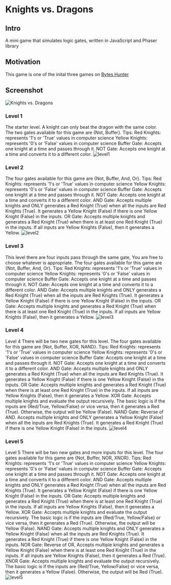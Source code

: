 # Knights vs. Dragons

## Intro

A mini game that simulates logic gates, written in JavaScript and Phaser library

## Motivation

This game is one of the inital three games on [Bytes Hunter](https://bytehunter308.appspot.com "Bytes Hunter - A Computer Science Game Plantform")

## Screenshot

![Knights vs. Dragons](screenshots/main.png)

### **Level 1**

The starter level. A knight can only beat the dragon with the same color.
The two gates available for this game are {Not, Buffer}.
Tips: Red Knights: represents '1's or 'True' values in computer science Yellow Knights: represents '0's or 'False' values in computer science
Buffer Gate: Accepts one knight at a time and passes through it. NOT Gate: Accepts one knight at a time and converts it to a different color.
![level1](screenshots/level1.png)

### **Level 2**

The four gates available for this game are {Not, Buffer, And, Or}.
Tips: Red Knights: represents '1's or 'True' values in computer science Yellow Knights: represents '0's or 'False' values in computer science
Buffer Gate: Accepts one knight at a time and passes through it.
NOT Gate: Accepts one knight at a time and converts it to a different color.
AND Gate: Accepts multiple knights and ONLY generates a Red Knight (True) when all the inputs are Red Knights (True). It generates a Yellow Knight (False) if there is one Yellow Knight (False) in the inputs.
OR Gate: Accepts multiple knights and generates a Red Knight (True) when there is at least one Red Knight (True) in the inputs. If all inputs are Yellow Knights (False), then it generates a Yellow.
![level2](screenshots/level2.png)

### **Level 3**

This level there are four inputs pass through the same gate, You are free to choose whatever is appropriate.
The four gates available for this game are {Not, Buffer, And, Or}.
Tips: Red Knights: represents '1's or 'True' values in computer science Yellow Knights: represents '0's or 'False' values in computer science
Buffer Gate: Accepts one knight at a time and passes through it.
NOT Gate: Accepts one knight at a time and converts it to a different color.
AND Gate: Accepts multiple knights and ONLY generates a Red Knight (True) when all the inputs are Red Knights (True). It generates a Yellow Knight (False) if there is one Yellow Knight (False) in the inputs.
OR Gate: Accepts multiple knights and generates a Red Knight (True) when there is at least one Red Knight (True) in the inputs. If all inputs are Yellow Knights (False), then it generates a Yellow.
![level3](screenshots/level3.png)

### **Level 4**

Level 4 There will be two new gates for this level.
The four gates available for this game are {Not, Buffer, XOR, NAND}.
Tips: Red Knights: represents '1's or 'True' values in computer science Yellow Knights: represents '0's or 'False' values in computer science
Buffer Gate: Accepts one knight at a time and passes through it.
NOT Gate: Accepts one knight at a time and converts it to a different color.
AND Gate: Accepts multiple knights and ONLY generates a Red Knight (True) when all the inputs are Red Knights (True). It generates a Yellow Knight (False) if there is one Yellow Knight (False) in the inputs.
OR Gate: Accepts multiple knights and generates a Red Knight (True) when there is at least one Red Knight (True) in the inputs. If all inputs are Yellow Knights (False), then it generates a Yellow.
XOR Gate: Accepts multiple knights and evaluate the output recursively. The basic logic is if the inputs are {Red/True, Yellow/False} or vice versa, then it generates a Red (True). Otherwise, the output will be Yellow (False).
NAND Gate: Reverse of AND. Accepts multiple knights and ONLY generates a Yellow Knight (False) when all the inputs are Red Knights (True). It generates a Red Knight (True) if there is one Yellow Knight (False) in the inputs.
![level4](screenshots/level4.png)

### **Level 5**

Level 5 There will be two new gates and more inputs for this level.
The four gates available for this game are {Not, Buffer, NOR, XNOR}.
Tips: Red Knights: represents '1's or 'True' values in computer science Yellow Knights: represents '0's or 'False' values in computer science
Buffer Gate: Accepts one knight at a time and passes through it.
NOT Gate: Accepts one knight at a time and converts it to a different color.
AND Gate: Accepts multiple knights and ONLY generates a Red Knight (True) when all the inputs are Red Knights (True). It generates a Yellow Knight (False) if there is one Yellow Knight (False) in the inputs.
OR Gate: Accepts multiple knights and generates a Red Knight (True) when there is at least one Red Knight (True) in the inputs. If all inputs are Yellow Knights (False), then it generates a Yellow.
XOR Gate: Accepts multiple knights and evaluate the output recursively. The basic logic is if the inputs are {Red/True, Yellow/False} or vice versa, then it generates a Red (True). Otherwise, the output will be Yellow (False).
NAND Gate: Accepts multiple knights and ONLY generates a Yellow Knight (False) when all the inputs are Red Knights (True). It generates a Red Knight (True) if there is one Yellow Knight (False) in the inputs.
NOR Gate: Reverse of OR, Accepts multiple knights and generates a Yellow Knight (False) when there is at least one Red Knight (True) in the inputs. If all inputs are Yellow Knights (False), then it generates a Red (True).
XNOR Gate: Accepts multiple knights and evaluate the output recursively. The basic logic is if the inputs are {Red/True, Yellow/False} or vice versa, then it generates a Yellow (False). Otherwise, the output will be Red (True).
![level5](screenshots/level5.png)
